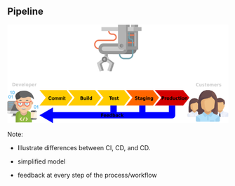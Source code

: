 ## Pipeline

![Pipeline Diagram](/img/pipeline.svg) <!-- .element: style="border:0;background-color:inherit;margin-top:0;box-shadow:none;height:8em" -->

Note:
* Illustrate differences between CI, CD, and CD.
* simplified model

* feedback at every step of the process/workflow
